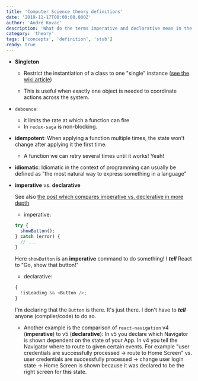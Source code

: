 ```yaml
---
title: 'Computer Science theory definitions'
date: '2019-11-17T00:00:00.000Z'
author: 'André Kovac'
description: 'What do the terms imperative and declarative mean in the context of programming languages?'
category: 'theory'
tags: ['concepts', 'definition', 'stub']
ready: true
---
```


- **Singleton**

  - Restrict the instantiation of a class to one "single" instance ([see the wiki article](https://en.wikipedia.org/wiki/Singleton_pattern))

  - This is useful when exactly one object is needed to coordinate actions across the system.

- `debounce`:

  - it limits the rate at which a function can fire
  - In `redux-saga` is non-blocking.

- **idempotent**: When applying a function multiple times, the state won't change after applying it the first time.

  - A function we can retry several times until it works! Yeah!

- **idiomatic**: Idiomatic in the context of programming can usually be defined as "the most natural way to express something in a language"

- **imperative** vs. **declarative**

  See also [the post which compares imperative vs. declerative in more depth](./imperative-declerative.md)

  - imperative:

  ```js
  try {
    showButton();
  } catch (error) {
    // ...
  }
  ```

  Here `showButton` is an **imperative** command to do something! I **_tell_** React to "Go, show that button!"

  - declarative:

  ```js
  {
    !isLoading && <Button />;
  }
  ```

  I'm declaring that the `Button` is there. It's just there. I don't have to **_tell_** anyone (compiler/code) to do so.

  - Another example is the comparison of `react-navigation` v4 (**imperative**) to v5 (**declarative**):
    In v5 you declare which Navigator is shown dependent on the state of your App. In v4 you tell the Navigator where to route to given certain events.
    For example "user credentials are successfully processed -> route to Home Screen" vs. user credentials are successfully processed -> change user login state -> Home Screen is shown because it was declared to be the right screen for this state.
